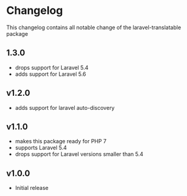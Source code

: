 Changelog
===
This changelog contains all notable change of the laravel-translatable
package

1.3.0
---

- drops support for Laravel 5.4
- adds support for Laravel 5.6

v1.2.0
---
- adds support for laravel auto-discovery

v1.1.0
---
- makes this package ready for PHP 7
- supports Laravel 5.4
- drops support for Laravel versions smaller than 5.4

v1.0.0
---
- Initial release